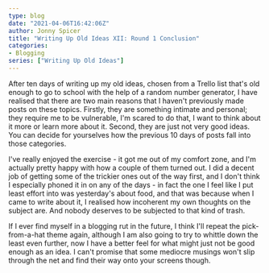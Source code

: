 ```yaml
---
type: blog
date: "2021-04-06T16:42:06Z"
author: Jonny Spicer
title: "Writing Up Old Ideas XII: Round 1 Conclusion"
categories:
- Blogging
series: ["Writing Up Old Ideas"]
---
```

After ten days of writing up my old ideas, chosen from a Trello list that's old enough to go to school with the help of a random number generator, I have realised that there are two
main reasons that I haven't previously made posts on these topics. Firstly, they are something intimate and personal; they require me to be vulnerable, I'm scared to do that, I want
to think about it more or learn more about it. Second, they are just not very good ideas. You can decide for yourselves how the previous 10 days of posts fall into those categories.

I've really enjoyed the exercise - it got me out of my comfort zone, and I'm actually pretty happy with how a couple of them turned out. I did a decent job of getting some of the
trickier ones out of the way first, and I don't think I especially phoned it in on any of the days - in fact the one I feel like I put least effort into was yesterday's about food,
and that was because when I came to write about it, I realised how incoherent my own thoughts on the subject are. And nobody deserves to be subjected to that kind of trash.

If I ever find myself in a blogging rut in the future, I think I'll repeat the pick-from-a-hat theme again, although I am also going to try to whittle down the least even further, now
I have a better feel for what might just not be good enough as an idea. I can't promise that some mediocre musings won't slip through the net and find their way onto your screens
though.
